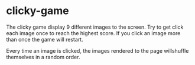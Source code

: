 # clicky-game

The clicky game display 9 different images to the screen. Try to get click each image once to reach the highest score. If you click an image more than once the game will restart.

Every time an image is clicked, the images rendered to the page willshuffle themselves in a random order.





